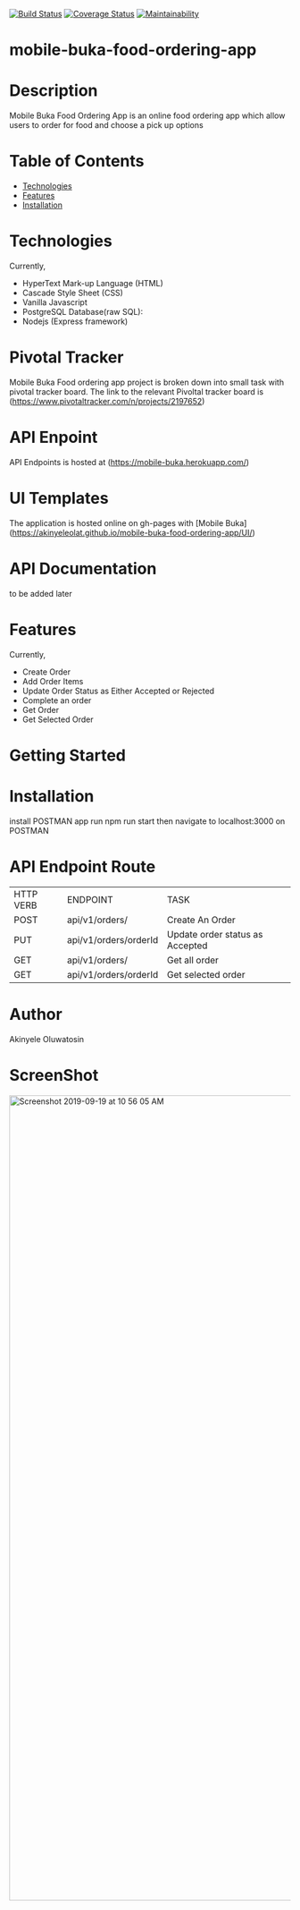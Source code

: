 [![Build Status](https://travis-ci.com/akinyeleolat/mobile-buka-food-ordering-app.svg?branch=develop)](https://travis-ci.com/akinyeleolat/mobile-buka-food-ordering-app)
[![Coverage Status](https://coveralls.io/repos/github/akinyeleolat/mobile-buka-food-ordering-app/badge.svg?branch=develop)](https://coveralls.io/github/akinyeleolat/mobile-buka-food-ordering-app?branch=develop)
[![Maintainability](https://api.codeclimate.com/v1/badges/e8a5b970ff56ec88d1bb/maintainability)](https://codeclimate.com/github/akinyeleolat/mobile-buka-food-ordering-app/maintainability)
# mobile-buka-food-ordering-app

# Description
Mobile Buka Food Ordering App is an online food ordering app which allow users to order for food and choose a pick up options

# Table of Contents
<ul>
            <li>
                <a href="#Technologies">Technologies</a>
            </li>
            <li>
                <a href="#Features">Features</a>
            </li>
          <li>
                <a href="#Installations">Installation</a>
            </li>
        </ul>
        
# Technologies
Currently,
<ul>
<li> HyperText Mark-up Language (HTML) </li>
<li>Cascade Style Sheet (CSS)</li>
<li>Vanilla Javascript</li>
<li>PostgreSQL Database(raw SQL):</li>
<li>Nodejs (Express framework)</li>
  </ul>
  
# Pivotal Tracker
Mobile Buka Food ordering app project is broken down into small task with pivotal tracker board. The link to the relevant Pivoltal tracker board is (https://www.pivotaltracker.com/n/projects/2197652)

# API Enpoint
API Endpoints is hosted at (https://mobile-buka.herokuapp.com/)

# UI Templates
The application is hosted online on gh-pages with [Mobile Buka] (https://akinyeleolat.github.io/mobile-buka-food-ordering-app/UI/)

# API Documentation
to be added later

# Features
Currently,
<ul>
<li>Create Order</li>
<li>Add Order Items</li>
<li>Update Order Status as Either Accepted or Rejected</li>
<li>Complete an order</li>
<li>Get Order</li>
<li>Get Selected Order</li>
  </ul>

# Getting Started
# Installation
install POSTMAN app
run npm run start then navigate to localhost:3000 on POSTMAN
# API Endpoint Route
<table>
  <tr>
    <td>HTTP VERB</td>
    <td>ENDPOINT</td>
    <td>TASK</td>
  </tr>
  <tr>
    <td>POST</td>
    <td>api/v1/orders/</td>
    <td>Create An Order</td>
  </tr>
   <tr>
    <td>PUT</td>
    <td>api/v1/orders/orderId</td>
    <td>Update order status as Accepted</td>
  </tr>
  <tr>
    <td>GET</td>
    <td>api/v1/orders/</td>
    <td>Get all order</td>
  </tr>
  <tr>
    <td>GET</td>
    <td>api/v1/orders/orderId</td>
    <td>Get selected order</td>
  </tr>
  </table>
  
# Author
Akinyele Oluwatosin
# ScreenShot
<img width="1440" alt="Screenshot 2019-09-19 at 10 56 05 AM" src="https://user-images.githubusercontent.com/19696366/65234356-51149e00-dacc-11e9-99aa-758005d5c2d0.png">
